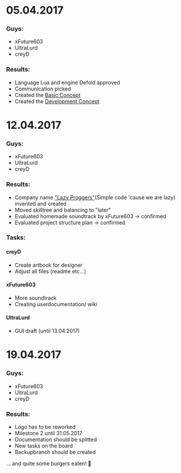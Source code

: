# 05.04.2017

### Guys:		
- xFuture603
- UltraLurd
- creyD

### Results:	
- Language Lua and engine Defold approved
- Communication picked
- Created the [Basic Concept](https://github.com/creyD/project_zero/blob/master/docs/concept/basic_concept.md)
- Created the [Development Concept](https://github.com/creyD/project_zero/blob/master/docs/concept/development_concept.md)

# 12.04.2017

### Guys:
- xFuture603
- UltraLurd
- creyD

### Results:
- Company name ["Lazy Proggers"](https://github.com/LazyProggers)(Simple code 'cause we are lazy) invented and created
- Moved skilltree and balancing to "later"
- Evaluated homemade soundtrack by xFuture603 -> confirmed
- Evaluated project structure plan -> confirmed

### Tasks:
#### creyD
- Create artbook for designer
- Adjust all files (readme etc...)

#### xFuture603
- More soundtrack
- Creating userdocumentation/ wiki

#### UltraLurd
- GUI draft (until 13.04.2017)

# 19.04.2017

### Guys:
- xFuture603
- UltraLurd
- creyD

### Results:
- Logo has to be reworked
- Milestone 2 until 31.05.2017
- Documentation should be splitted
- New tasks on the board
- Backupbranch should be created

... and quite some burgers eaten! :hamburger:
